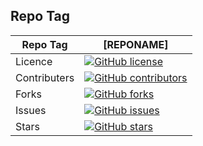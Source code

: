 ## Repo Tag

| Repo Tag     | [REPONAME] | 
| ------------ | ---------- |
| Licence      | [![GitHub license](https://img.shields.io/github/license/meokullu/CalculateETA)](https://github.com/meokullu/CalculateETA/blob/master/LICENSE) |
| Contributers | [![GitHub contributors](https://img.shields.io/github/contributors/meokullu/CalculateETA.svg)](https://GitHub.com/meokullu/CalculateETA/graphs/contributors/) |
| Forks        | [![GitHub forks](https://badgen.net/github/forks/meokullu/CalculateETA/)](https://badgen.net//meokullu/CalculateETA/network/) |
| Issues       | [![GitHub issues](https://img.shields.io/github/issues/meokullu/CalculateETA.svg)](https://GitHub.com/meokullu/CalculateETA/issues/) |
| Stars        | [![GitHub stars](https://badgen.net/github/stars/meokullu/CalculateETA)](https://badgen.net/meokullu/CalculateETA/stargazers/) |
